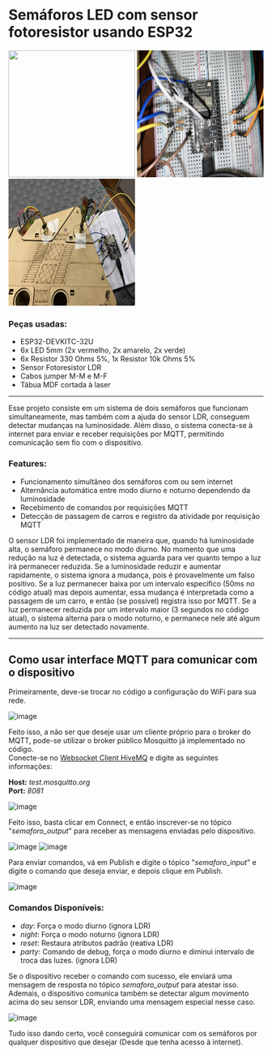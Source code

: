 # Semáforos LED com sensor fotoresistor usando ESP32
<img src="assets/semaforo2.gif" width="250" height="250" /> <img src="assets/image1.jpg" width="250" height="250" /> <img src="assets/image2.jpg" width="250" height="250" />
### Peças usadas:
- ESP32-DEVKITC-32U
- 6x LED 5mm (2x vermelho, 2x amarelo, 2x verde)
- 6x Resistor 330 Ohms 5%, 1x Resistor 10k Ohms 5%
- Sensor Fotoresistor LDR
- Cabos jumper M-M e M-F
- Tábua MDF cortada à laser

---

Esse projeto consiste em um sistema de dois semáforos que funcionam simultaneamente, mas também com a ajuda do sensor LDR, conseguem detectar mudanças na luminosidade. Além disso, o sistema conecta-se à internet para enviar e receber requisições por MQTT, permitindo comunicação sem fio com o dispositivo.

### Features:
- Funcionamento simultâneo dos semáforos com ou sem internet
- Alternância automática entre modo diurno e noturno dependendo da luminosidade
- Recebimento de comandos por requisições MQTT
- Detecção de passagem de carros e registro da atividade por requisição MQTT

O sensor LDR foi implementado de maneira que, quando há luminosidade alta, o semáforo permanece no modo diurno. No momento que uma redução na luz é detectada, o sistema aguarda para ver quanto tempo a luz irá permanecer reduzida. Se a luminosidade reduzir e aumentar rapidamente, o sistema ignora a mudança, pois é provavelmente um falso positivo. Se a luz permanecer baixa por um intervalo específico (50ms no código atual) mas depois aumentar, essa mudança é interpretada como a passagem de um carro, e então (se possível) registra isso por MQTT. Se a luz permanecer reduzida por um intervalo maior (3 segundos no código atual), o sistema alterna para o modo noturno, e permanece nele até algum aumento na luz ser detectado novamente. <br>

---

## Como usar interface MQTT para comunicar com o dispositivo
Primeiramente, deve-se trocar no código a configuração do WiFi para sua rede.

![image](https://github.com/user-attachments/assets/ee046dbd-639c-43f8-a114-9dc344a269c7)

Feito isso, a não ser que deseje usar um cliente próprio para o broker do MQTT, pode-se utilizar o broker público Mosquitto já implementado no código. <br>
Conecte-se no [Websocket Client HiveMQ](https://www.hivemq.com/demos/websocket-client/) e digite as seguintes informações:

**Host:** *test.mosquitto.org* <br>
**Port:** *8081*

![image](https://github.com/user-attachments/assets/8eda09d4-ee9e-4035-8db1-24c0fd2b5ec3)

Feito isso, basta clicar em Connect, e então inscrever-se no tópico "*semaforo_output*" para receber as mensagens enviadas pelo dispositivo.

![image](https://github.com/user-attachments/assets/59d55558-b25d-45e3-a550-b661a76cfaed)
![image](https://github.com/user-attachments/assets/1480f04f-e986-470e-bc22-ea9faef71aca)


Para enviar comandos, vá em Publish e digite o tópico "*semaforo_input*" e digite o comando que deseja enviar, e depois clique em Publish.

![image](https://github.com/user-attachments/assets/1d347376-63fc-445c-b0ad-8df569075259)

### Comandos Disponíveis:
- *day*: Força o modo diurno (ignora LDR)
- *night*: Força o modo noturno (ignora LDR)
- *reset*: Restaura atributos padrão (reativa LDR)
- *party*: Comando de debug, força o modo diurno e diminui intervalo de troca das luzes. (ignora LDR)

Se o dispositivo receber o comando com sucesso, ele enviará uma mensagem de resposta no tópico *semaforo_output* para atestar isso. <br>
Ademais, o dispositivo comunica também se detectar algum movimento acima do seu sensor LDR, enviando uma mensagem especial nesse caso.

![image](https://github.com/user-attachments/assets/f21f88db-7d88-4338-94b5-6201d46cf195)

Tudo isso dando certo, você conseguirá comunicar com os semáforos por qualquer dispositivo que desejar (Desde que tenha acesso à internet).
